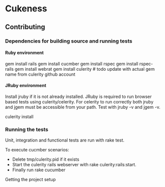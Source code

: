 # Cukeness

## Contributing

### Dependencies for building source and running tests

#### Ruby environment
gem install rails
gem install cucmber
gem install rspec
gem install rspec-rails
gem install webrat
gem install culerity # todo update with actual gem name from
culerity github account

#### JRuby environment

Install jruby if it is not already installed. JRuby is required to run browser based tests using culerity/celerity. For celerity to run correctly both jruby and jgem must be accessible from your path. Test with jruby -v and jgem -v.

culerity install

### Running the tests

Unit, integration and functional tests are run with rake test.

To execute cucmber scenarios:

* Delete tmp/culerity.pid if it exists
* Start the culerity rails webserver with rake culerity:rails:start.   
* Finally run rake cucumber 
 

Getting the project setup
